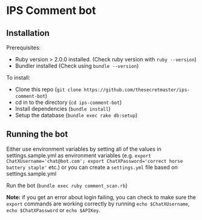 # IPS Comment bot

## Installation

Prerequisites:

- Ruby version > 2.0.0 installed. (Check ruby version with `ruby --version`)
- Bundler installed (Check using `bundle --version`)

To install:

- Clone this repo (`git clone https://github.com/thesecretmaster/ips-comment-bot`)
- cd in to the directory (`cd ips-comment-bot`)
- Install dependencies (`bundle install`)
- Setup the database (`bundle exec rake db:setup`)

## Running the bot

Either use environment variables by setting all of the values in settings.sample.yml as environment variables (e.g. `export ChatXUsername='chat@bot.com'; export ChatXPassword='correct horse battery staple'` etc.) or you can create a `settings.yml` file based on settings.sample.yml

Run the bot (`bundle exec ruby comment_scan.rb`)

**Note:** if you get an error about login failing, you can check to make sure the `export` commands are working correctly by running `echo $ChatXUsername`, `echo $ChatXPassword` or `echo $APIKey`.
